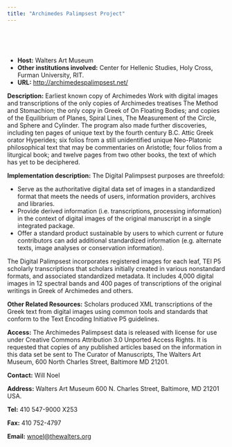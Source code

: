 ```yaml
---
title: "Archimedes Palimpsest Project"
---
```




 
 


  
 
 * **Host:** Walters Art Museum
* **Other institutions involved:** Center for Hellenic Studies, Holy Cross, Furman University, RIT.
* **URL:** <http://archimedespalimpsest.net/>


**Description:** Earliest known copy of Archimedes Work with digital images and transcriptions of
 the only copies of Archimedes treatises The Method and Stomachion; the only copy in
 Greek of On Floating Bodies; and copies of the Equilibrium of Planes, Spiral Lines,
 The Measurement of the Circle, and Sphere and Cylinder. The program also made further
 discoveries, including ten pages of unique text by the fourth century B.C. Attic Greek
 orator Hyperides; six folios from a still unidentified unique Neo-Platonic philosophical
 text that may be commentaries on Aristotle; four folios from a liturgical book; and
 twelve pages from two other books, the text of which has yet to be deciphered.
 
 **Implementation description:** The Digital Palimpsest purposes are threefold:
 
 * Serve as the authoritative digital data set of images in a standardized format that
 meets the needs of users, information providers, archives and libraries.
* Provide derived information (i.e. transcriptions, processing information) in the context
 of digital images of the original manuscript in a single integrated package.
* Offer a standard product sustainable by users to which current or future contributors
 can add additional standardized information (e.g. alternate texts, image analyses
 or conservation information).


 The Digital Palimpsest incorporates registered images for each leaf, TEI P5 scholarly
 transcriptions that scholars initially created in various nonstandard formats, and
 associated standardized metadata. It includes 4,000 digital images in 12 spectral
 bands and 400 pages of transcriptions of the original writings in Greek of Archimedes
 and others.
 
 **Other Related Resources:** Scholars produced XML transcriptions of the Greek text from digital images using
 common tools and standards that conform to the Text Encoding Initiative P5 guidelines.
 
 **Access:** The Archimedes Palimpsest data is released with license for use under Creative Commons
 Attribution 3.0 Unported Access Rights. It is requested that copies of any published
 articles based on the information in this data set be sent to The Curator of Manuscripts,
 The Walters Art Museum, 600 North Charles Street, Baltimore MD 21201.
 
 **Contact:** Will Noel
 
 **Address:** Walters Art Museum 600 N. Charles Street, Baltimore, MD 21201 USA.
 
 **Tel:** 410 547-9000 X253
 
 **Fax:** 410 752-4797
 
 **Email:** [wnoel@thewalters.org](mailto:wnoel@thewalters.org)
